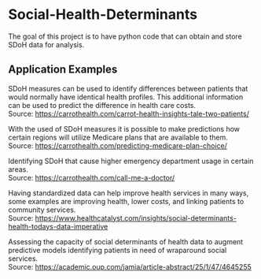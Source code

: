 # Social-Health-Determinants

The goal of this project is to have python code that can obtain and store SDoH data for analysis.

## Application Examples

SDoH measures can be used to identify differences between patients that would normally have identical health profiles. This additional information can be used to predict the difference in health care costs.  
Source: https://carrothealth.com/carrot-health-insights-tale-two-patients/

With the used of SDoH measures it is possible to make predictions how certain regions will utilize Medicare plans that are available to them.  
Source: https://carrothealth.com/predicting-medicare-plan-choice/

Identifying SDoH that cause higher emergency department usage in certain areas.  
Source: https://carrothealth.com/call-me-a-doctor/

Having standardized data can help improve health services in many ways, some examples are improving health, lower costs, and linking patients to community services.  
Source: https://www.healthcatalyst.com/insights/social-determinants-health-todays-data-imperative

Assessing the capacity of social determinants of health data to augment predictive models identifying patients in need of wraparound social services.  
Source: https://academic.oup.com/jamia/article-abstract/25/1/47/4645255  

